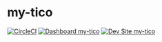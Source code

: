 # my-tico

[![CircleCI](https://circleci.com/gh/boulaffasae/my-tico.svg?style=shield)](https://circleci.com/gh/boulaffasae/my-tico)
[![Dashboard my-tico](https://img.shields.io/badge/dashboard-my_tico-yellow.svg)](https://dashboard.pantheon.io/sites/8094838c-cbfd-41ca-b948-f45a30324fb8#dev/code)
[![Dev Site my-tico](https://img.shields.io/badge/site-my_tico-blue.svg)](http://dev-my-tico.pantheonsite.io/)